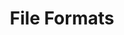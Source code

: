---
layout: submission
type: assignment
formsum: formative
sortorder: 7.0
appsused: ai
title: "File Formats"
level: cg2
brightspace: "https://brightspace.algonquincollege.com/d2l/lms/dropbox/user/folder_submit_files.d2l?db=289096&grpid=0&isprv=0&bp=0&ou=314364"
submission: "illustrator-package"
links: |
  Some link
video: "https://www.youtube.com/embed/wVnUrRBT_s4"
downloads: 
description: |
  Managing file formats.
details: |

  ### Brainstorming

  - Place Photoshop file in InDesign.
  - Create optimized PDF files.
  - Font management.
  - Colour modes.
  - Export for Web?
  	- From Illustrator
  	- From Photoshop
  - 

assignment: |

  Some assignment.
---